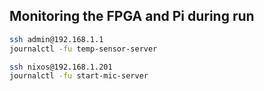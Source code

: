 


## Monitoring the FPGA and Pi during run

```zsh
ssh admin@192.168.1.1 
journalctl -fu temp-sensor-server
```


```zsh
ssh nixos@192.168.1.201
journalctl -fu start-mic-server
```